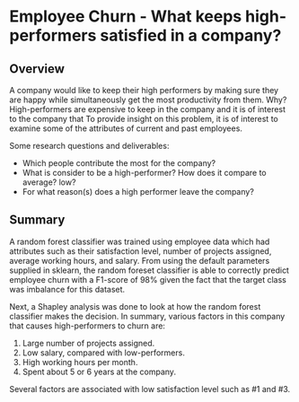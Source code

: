 # Employee Churn - What keeps high-performers satisfied in a company?

## Overview
A company would like to keep their high performers by making sure they are happy while simultaneously get the most productivity from them. Why? High-performers are expensive to keep in the company and it is of interest to the company that To provide insight on this problem, it is of interest to examine some of the attributes of current and past employees. 

Some research questions and deliverables:
* Which people contribute the most for the company?
* What is consider to be a high-performer? How does it compare to average? low?
* For what reason(s) does a high performer leave the company?


## Summary
A random forest classifier was trained using employee data which had attributes such as their satisfaction level, number of projects assigned, average working hours, and salary. From using the default parameters supplied in sklearn, the random foreset classifier is able to correctly predict employee churn with a F1-score of 98% given the fact that the target class was imbalance for this dataset. 

Next, a Shapley analysis was done to look at how the random forest classifier makes the decision. In summary, various factors in this company that causes high-performers to churn are:

1. Large number of projects assigned.
2. Low salary, compared with low-performers.
3. High working hours per month.
4. Spent about 5 or 6 years at the company.

Several factors are associated with low satisfaction level such as #1 and #3.
